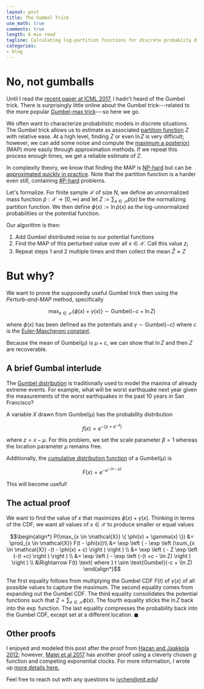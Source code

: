 ```yaml
---
layout: post
title: The Gumbel Trick
use_math: true
comments: true
length: 6 min read
tagline: Calculating log-partition functions for discrete probabiity distributions has never been so easy
categories:
- blog
---
```

# No, not gumballs

Until I read the [recent paper at ICML 2017](https://arxiv.org/pdf/1706.04161.pdf), I hadn't heard of the Gumbel trick. There is surprisingly little online about the Gumbel trick---related to the more popular [Gumbel-max trick](https://hips.seas.harvard.edu/blog/2013/04/06/the-gumbel-max-trick-for-discrete-distributions/)---so here we go.

We often want to characterize probabilistic models in discrete situations. The Gumbel trick allows us to estimate as associated [partition function](https://en.wikipedia.org/wiki/Partition_function_(mathematics)) $Z$ with relative ease. At a high level, finding $Z$ or even $\ln Z$ is very difficult; however, we can add some noise and compute the [maximum a posteriori](https://en.wikipedia.org/wiki/Maximum_a_posteriori_estimation) (MAP) more easily through approximation methods. If we repeat this process enough times, we get a reliable estimate of $Z$.

In complexity theory, we know that finding the MAP is [NP-hard](https://en.wikipedia.org/wiki/NP-hardness) but can be [approximated quickly in practice](http://cs.nyu.edu/~dsontag/papers/sontag_uai08.pdf). Note that the partition function is a harder even still, containing [\#P-hard](https://en.wikipedia.org/wiki/Sharp-P) problems.

<!--more-->

Let's formalize. For finite sample $\mathcal{X}$ of size $N$, we define an unnormalized mass function $\tilde{p} : \mathcal{X} \to [0, \infty)$ and let $Z:= \sum_{x \in \mathcal{X}} \tilde{p}(x)$ be the normalizing partition function. We then define $\phi(x) := \ln \tilde{p}(x)$ as the log-unnormalized probabilities or the potential function.

Our algorithm is then:

 1. Add Gumbel distributed noise to our potential functions
 2. Find the MAP of this perturbed value over all $x \in \mathcal{X}$. Call this value $z_i$
 3. Repeat steps 1 and 2 multiple times and then collect the mean $\hat{Z} \approx Z$


# But why?

We want to prove the supposedly useful Gumbel trick then using the *Perturb-and-MAP* method, specifically

$$\max_{x \in \mathcal{X}} \{ \phi(x) + \gamma(x) \} \sim \text{Gumbel}(-c + \ln Z)$$

where $\phi(x)$ has been defined as the potentials and $\gamma \sim \text{Gumbel}(-c)$ where $c$ is the [Euler-Mascheroni constant](https://en.wikipedia.org/wiki/Euler%E2%80%93Mascheroni_constant). 

Because the mean of $\text{Gumbel}(\mu)$ is $\mu + c$, we can show that $\ln Z$ and then $Z$ are recoverable.

## A brief Gumbal interlude

The [Gumbel distribution](https://en.wikipedia.org/wiki/Gumbel_distribution) is traditionally used to model the maxima of already extreme events. For example, what will be worst earthquake next year given the measurements of the worst earthquakes in the past 10 years in San Francisco? 

A variable $X$ drawn from $\text{Gumbel}(\mu)$ has the probability distribution

$$f(x) = e^{-(z + e^{-z})}$$

where $z = x - \mu$. For this problem, we set the scale parameter $\beta = 1$ whereas the location parameter $\mu$ remains free.

Additionally, the [cumulative distribution function](https://en.wikipedia.org/wiki/Cumulative_distribution_function) of a $\text{Gumbel}(\mu)$ is

$$F(x) = e^{-e^{-(x-\mu)}}$$

This will become useful!

## The actual proof
We want to find the value of $x$ that maximizes $\phi(x) + \gamma(x)$. Thinking in terms of the CDF, we want all values of $x \in \mathcal{X}$ to produce smaller or equal values

$$\begin{align*}
P(\max_{x \in \mathcal{X}} \{ \phi(x) + \gamma(x) \}) &= \prod_{x \in \mathcal{X}} F(t - \phi(x))\\
&= \exp \left ( - \exp \left (\sum_{x \in \mathcal{X}} -(t - \phi(x) + c) \right ) \right ) \\
&= \exp \left ( - Z \exp \left (-(t +c)  \right )  \right ) \\
&= \exp \left ( - \exp \left (-(t +c - \ln Z)  \right )  \right ) \\
&\Rightarrow F(t) \text{ where }  t \sim \text{Gumbel}(-c + \ln Z)
\end{align*}$$

The first equality follows from multiplying the Gumbel CDF $F(t)$ of $\gamma(x)$ of all possible values to capture the maximum. The second equality comes from expanding out the Gumbel CDF. The third equality consolidates the potential functions such that $Z = \sum_{x \in \mathcal{X}} \phi(x)$. The fourth equality sticks the $\ln Z$ back into the $\exp$ function. The last equality compresses the probability back into the Gumbel CDF, except set at a different location. $\blacksquare$

## Other proofs
I enjoyed and modeled this post after the proof from [Hazan and Jaakkola 2012](https://people.csail.mit.edu/tommi/papers/HazJaa-ICML12.pdf); however, [Matej et al 2017](https://arxiv.org/pdf/1706.04161.pdf) has another proof using a cleverly chosen $g$ function and competing exponential clocks. For more information, I wrote up [more details here.]({{site.url}}/pdfs/gumbel.pdf)

Feel free to reach out with any questions to iychen@mit.edu! 